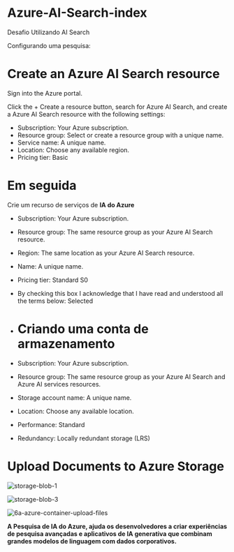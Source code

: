 # Azure-AI-Search-index
Desafio Utilizando AI Search

Configurando uma pesquisa:

# Create an Azure AI Search resource
Sign into the Azure portal.

Click the + Create a resource button, search for Azure AI Search, and create a Azure AI Search resource with the following settings:

* Subscription: Your Azure subscription.  
* Resource group: Select or create a resource group with a unique name.  
* Service name: A unique name.  
* Location: Choose any available region.  
* Pricing tier: Basic  

# Em seguida
Crie um recurso de serviços de **IA do Azure**

* Subscription: Your Azure subscription.
* Resource group: The same resource group as your Azure AI Search resource.
* Region: The same location as your Azure AI Search resource.
* Name: A unique name.
* Pricing tier: Standard S0
* By checking this box I acknowledge that I have read and understood all the terms below: Selected

* # Criando uma conta de armazenamento
* Subscription: Your Azure subscription.
* Resource group: The same resource group as your Azure AI Search and Azure AI services resources.
* Storage account name: A unique name.
* Location: Choose any available location.
* Performance: Standard
* Redundancy: Locally redundant storage (LRS)

# Upload Documents to Azure Storage

![storage-blob-1](https://github.com/LinkMoura/Azure-AI-Search-index/assets/160137873/9269d459-8022-4687-bad4-06aeae1896d8)

![storage-blob-3](https://github.com/LinkMoura/Azure-AI-Search-index/assets/160137873/480d6851-756e-4ac7-8117-16360b7fdf73)

![6a-azure-container-upload-files](https://github.com/LinkMoura/Azure-AI-Search-index/assets/160137873/5e0cfc67-94b9-4a99-a035-8a4374b7d4ef)

**A Pesquisa de IA do Azure,  ajuda os desenvolvedores a criar experiências de pesquisa avançadas e aplicativos de IA generativa que combinam grandes modelos de linguagem com dados corporativos.**

